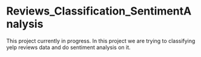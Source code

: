 # Reviews_Classification_SentimentAnalysis
This project currently in progress. In this project we are trying to classifying yelp reviews data and do sentiment analysis on it.
